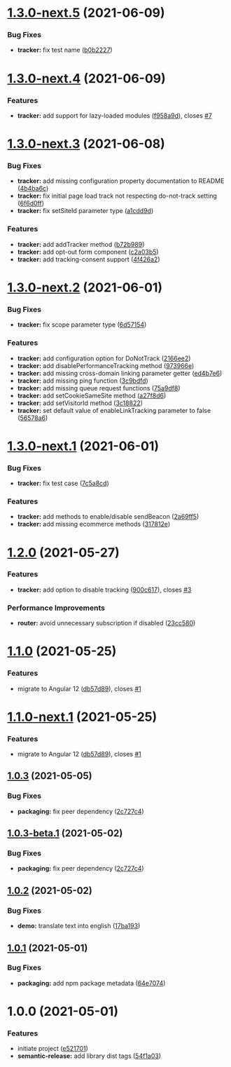 # [1.3.0-next.5](https://github.com/EmmanuelRoux/ngx-matomo/compare/v1.3.0-next.4...v1.3.0-next.5) (2021-06-09)


### Bug Fixes

* **tracker:** fix test name ([b0b2227](https://github.com/EmmanuelRoux/ngx-matomo/commit/b0b2227d469606c0ded3b471c62db22bf8083b20))

# [1.3.0-next.4](https://github.com/EmmanuelRoux/ngx-matomo/compare/v1.3.0-next.3...v1.3.0-next.4) (2021-06-09)


### Features

* **tracker:** add support for lazy-loaded modules ([f958a9d](https://github.com/EmmanuelRoux/ngx-matomo/commit/f958a9dfa2f721f5d9fb395009a89e95bd56b98d)), closes [#7](https://github.com/EmmanuelRoux/ngx-matomo/issues/7)

# [1.3.0-next.3](https://github.com/EmmanuelRoux/ngx-matomo/compare/v1.3.0-next.2...v1.3.0-next.3) (2021-06-08)


### Bug Fixes

* **tracker:** add missing configuration property documentation to README ([4b4ba6c](https://github.com/EmmanuelRoux/ngx-matomo/commit/4b4ba6c0dae470845a085d9ece10aadffe8850f2))
* **tracker:** fix initial page load track not respecting do-not-track setting ([6f6d0ff](https://github.com/EmmanuelRoux/ngx-matomo/commit/6f6d0ffe694dcd24ecf98317ba49ae624fe10b50))
* **tracker:** fix setSiteId parameter type ([a1cdd9d](https://github.com/EmmanuelRoux/ngx-matomo/commit/a1cdd9dc618255037535410eae0beeb3e9af5f2f))


### Features

* **tracker:** add addTracker method ([b72b989](https://github.com/EmmanuelRoux/ngx-matomo/commit/b72b989dee85e76c980332f5a308359fb2adbebc))
* **tracker:** add opt-out form component ([c2a03b5](https://github.com/EmmanuelRoux/ngx-matomo/commit/c2a03b54e6e7360a69b36b4dd8ed727666460d5c))
* **tracker:** add tracking-consent support ([4f426a2](https://github.com/EmmanuelRoux/ngx-matomo/commit/4f426a2df4b55573644d4e8615413c8d326a9905))

# [1.3.0-next.2](https://github.com/EmmanuelRoux/ngx-matomo/compare/v1.3.0-next.1...v1.3.0-next.2) (2021-06-01)


### Bug Fixes

* **tracker:** fix scope parameter type ([6d57154](https://github.com/EmmanuelRoux/ngx-matomo/commit/6d57154a782a283e3092c4c5c6cda99964f732b6))


### Features

* **tracker:** add configuration option for DoNotTrack ([2166ee2](https://github.com/EmmanuelRoux/ngx-matomo/commit/2166ee21e03229e29ab372f16c72a48da8a008c3))
* **tracker:** add disablePerformanceTracking method ([973966e](https://github.com/EmmanuelRoux/ngx-matomo/commit/973966e21a12ba84bb81e22915a9e541b26e3a40))
* **tracker:** add missing cross-domain linking parameter getter ([ed4b7e6](https://github.com/EmmanuelRoux/ngx-matomo/commit/ed4b7e6715324b94baec9255ea717308a0d50fd9))
* **tracker:** add missing ping function ([3c9bdfd](https://github.com/EmmanuelRoux/ngx-matomo/commit/3c9bdfd2e9c27017ae167d862bb5eb9447650788))
* **tracker:** add missing queue request functions ([75a9df8](https://github.com/EmmanuelRoux/ngx-matomo/commit/75a9df8d3e5d089bd4fa916f194185c8dbf32fd9))
* **tracker:** add setCookieSameSite method ([a27f8d6](https://github.com/EmmanuelRoux/ngx-matomo/commit/a27f8d69cf60c001b3dc1c6b5befed3a5c661a2a))
* **tracker:** add setVisitorId method ([3c18822](https://github.com/EmmanuelRoux/ngx-matomo/commit/3c18822a53cac45a85d8fa347c54036ae6fcbe68))
* **tracker:** set default value of enableLinkTracking parameter to false ([56578a6](https://github.com/EmmanuelRoux/ngx-matomo/commit/56578a67e21436c95d80db7a913e81d973b0f1e6))

# [1.3.0-next.1](https://github.com/EmmanuelRoux/ngx-matomo/compare/v1.2.0...v1.3.0-next.1) (2021-06-01)


### Bug Fixes

* **tracker:** fix test case ([7c5a8cd](https://github.com/EmmanuelRoux/ngx-matomo/commit/7c5a8cd884f3c812df87cc1ba28f80dbc667f91b))


### Features

* **tracker:** add methods to enable/disable sendBeacon ([2a69ff5](https://github.com/EmmanuelRoux/ngx-matomo/commit/2a69ff5205ac3292514741ee3e1c3e9233918f4c))
* **tracker:** add missing ecommerce methods ([317812e](https://github.com/EmmanuelRoux/ngx-matomo/commit/317812e8b562f6c655ca28a73c7be02110eb1b20))

# [1.2.0](https://github.com/EmmanuelRoux/ngx-matomo/compare/v1.1.0...v1.2.0) (2021-05-27)


### Features

* **tracker:** add option to disable tracking ([900c617](https://github.com/EmmanuelRoux/ngx-matomo/commit/900c61729e35cc0de2779881b8dea6a09688633b)), closes [#3](https://github.com/EmmanuelRoux/ngx-matomo/issues/3)


### Performance Improvements

* **router:** avoid unnecessary subscription if disabled ([23cc580](https://github.com/EmmanuelRoux/ngx-matomo/commit/23cc580648b2c285a861618b90d40b54554ee49a))

# [1.1.0](https://github.com/EmmanuelRoux/ngx-matomo/compare/v1.0.3...v1.1.0) (2021-05-25)


### Features

* migrate to Angular 12 ([db57d89](https://github.com/EmmanuelRoux/ngx-matomo/commit/db57d890dbcce7dd7a607b4b68f1606412d242b5)), closes [#1](https://github.com/EmmanuelRoux/ngx-matomo/issues/1)

# [1.1.0-next.1](https://github.com/EmmanuelRoux/ngx-matomo/compare/v1.0.3...v1.1.0-next.1) (2021-05-25)


### Features

* migrate to Angular 12 ([db57d89](https://github.com/EmmanuelRoux/ngx-matomo/commit/db57d890dbcce7dd7a607b4b68f1606412d242b5)), closes [#1](https://github.com/EmmanuelRoux/ngx-matomo/issues/1)

## [1.0.3](https://github.com/EmmanuelRoux/ngx-matomo/compare/v1.0.2...v1.0.3) (2021-05-05)


### Bug Fixes

* **packaging:** fix peer dependency ([2c727c4](https://github.com/EmmanuelRoux/ngx-matomo/commit/2c727c4a60ad4072a9e21e0d7fd8364c1df03293))

## [1.0.3-beta.1](https://github.com/EmmanuelRoux/ngx-matomo/compare/v1.0.2...v1.0.3-beta.1) (2021-05-02)


### Bug Fixes

* **packaging:** fix peer dependency ([2c727c4](https://github.com/EmmanuelRoux/ngx-matomo/commit/2c727c4a60ad4072a9e21e0d7fd8364c1df03293))

## [1.0.2](https://github.com/EmmanuelRoux/ngx-matomo/compare/v1.0.1...v1.0.2) (2021-05-02)


### Bug Fixes

* **demo:** translate text into english ([17ba193](https://github.com/EmmanuelRoux/ngx-matomo/commit/17ba193a6c1f396aa133f86fe633ad64da403c46))

## [1.0.1](https://github.com/EmmanuelRoux/ngx-matomo/compare/v1.0.0...v1.0.1) (2021-05-01)


### Bug Fixes

* **packaging:** add npm package metadata ([64e7074](https://github.com/EmmanuelRoux/ngx-matomo/commit/64e70748c601aef2023429df7adfc790aef50543))

# 1.0.0 (2021-05-01)


### Features

* initiate project ([e521701](https://github.com/EmmanuelRoux/ngx-matomo/commit/e521701db78daabe8bfbf5b264afb8c6c758b67c))
* **semantic-release:** add library dist tags ([54f1a03](https://github.com/EmmanuelRoux/ngx-matomo/commit/54f1a033a5d180c9e514f0f30f02a77b77072c74))
